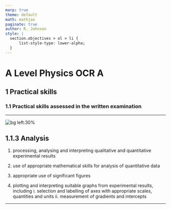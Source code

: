```yaml
---
marp: true
theme: default
math: mathjax
paginate: true
author: R. Johnson
style: |
  section.objectives > ol > li {
      list-style-type: lower-alpha;
  }
---
```


# A Level Physics OCR A
## 1 Practical skills
### 1.1 Practical skills assessed in the written examination

---

<!-- _class: objectives -->

![bg left:30%](https://images.unsplash.com/photo-1492962827063-e5ea0d8c01f5?ixlib=rb-4.0.3&ixid=MnwxMjA3fDB8MHxwaG90by1wYWdlfHx8fGVufDB8fHx8&auto=format&fit=crop&w=2121&q=80)
## 1.1.3 Analysis


1. processing, analysing and interpreting qualitative and quantitative experimental results

2. use of appropriate mathematical skills for analysis of quantitative data

3. appropriate use of significant figures

4. plotting and interpreting suitable graphs from experimental results, including i. selection and labelling of axes with appropriate scales, quantities and units ii. measurement of gradients and intercepts



---